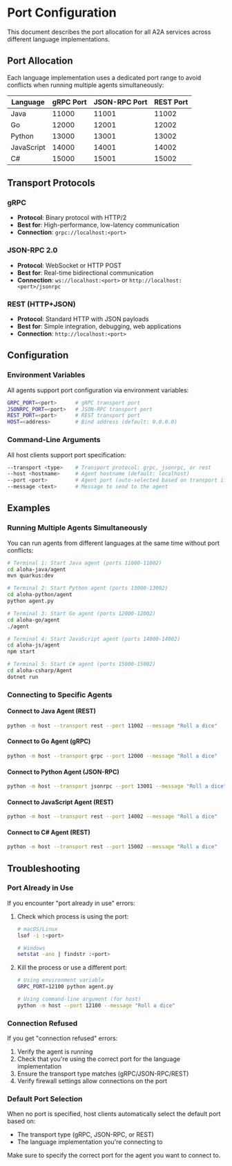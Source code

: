 # Port Configuration

This document describes the port allocation for all A2A services across different language implementations.

## Port Allocation

Each language implementation uses a dedicated port range to avoid conflicts when running multiple agents simultaneously:

| Language | gRPC Port | JSON-RPC Port | REST Port |
|----------|-----------|---------------|-----------|
| Java     | 11000     | 11001         | 11002     |
| Go       | 12000     | 12001         | 12002     |
| Python   | 13000     | 13001         | 13002     |
| JavaScript | 14000   | 14001         | 14002     |
| C#       | 15000     | 15001         | 15002     |

## Transport Protocols

### gRPC
- **Protocol**: Binary protocol with HTTP/2
- **Best for**: High-performance, low-latency communication
- **Connection**: `grpc://localhost:<port>`

### JSON-RPC 2.0
- **Protocol**: WebSocket or HTTP POST
- **Best for**: Real-time bidirectional communication
- **Connection**: `ws://localhost:<port>` or `http://localhost:<port>/jsonrpc`

### REST (HTTP+JSON)
- **Protocol**: Standard HTTP with JSON payloads
- **Best for**: Simple integration, debugging, web applications
- **Connection**: `http://localhost:<port>`

## Configuration

### Environment Variables

All agents support port configuration via environment variables:

```bash
GRPC_PORT=<port>      # gRPC transport port
JSONRPC_PORT=<port>   # JSON-RPC transport port
REST_PORT=<port>      # REST transport port
HOST=<address>        # Bind address (default: 0.0.0.0)
```

### Command-Line Arguments

All host clients support port specification:

```bash
--transport <type>    # Transport protocol: grpc, jsonrpc, or rest
--host <hostname>     # Agent hostname (default: localhost)
--port <port>         # Agent port (auto-selected based on transport if not specified)
--message <text>      # Message to send to the agent
```

## Examples

### Running Multiple Agents Simultaneously

You can run agents from different languages at the same time without port conflicts:

```bash
# Terminal 1: Start Java agent (ports 11000-11002)
cd aloha-java/agent
mvn quarkus:dev

# Terminal 2: Start Python agent (ports 13000-13002)
cd aloha-python/agent
python agent.py

# Terminal 3: Start Go agent (ports 12000-12002)
cd aloha-go/agent
./agent

# Terminal 4: Start JavaScript agent (ports 14000-14002)
cd aloha-js/agent
npm start

# Terminal 5: Start C# agent (ports 15000-15002)
cd aloha-csharp/Agent
dotnet run
```

### Connecting to Specific Agents

#### Connect to Java Agent (REST)
```bash
python -m host --transport rest --port 11002 --message "Roll a dice"
```

#### Connect to Go Agent (gRPC)
```bash
python -m host --transport grpc --port 12000 --message "Roll a dice"
```

#### Connect to Python Agent (JSON-RPC)
```bash
python -m host --transport jsonrpc --port 13001 --message "Roll a dice"
```

#### Connect to JavaScript Agent (REST)
```bash
python -m host --transport rest --port 14002 --message "Roll a dice"
```

#### Connect to C# Agent (REST)
```bash
python -m host --transport rest --port 15002 --message "Roll a dice"
```

## Troubleshooting

### Port Already in Use

If you encounter "port already in use" errors:

1. Check which process is using the port:
   ```bash
   # macOS/Linux
   lsof -i :<port>
   
   # Windows
   netstat -ano | findstr :<port>
   ```

2. Kill the process or use a different port:
   ```bash
   # Using environment variable
   GRPC_PORT=12100 python agent.py
   
   # Using command-line argument (for host)
   python -m host --port 12100 --message "Roll a dice"
   ```

### Connection Refused

If you get "connection refused" errors:

1. Verify the agent is running
2. Check that you're using the correct port for the language implementation
3. Ensure the transport type matches (gRPC/JSON-RPC/REST)
4. Verify firewall settings allow connections on the port

### Default Port Selection

When no port is specified, host clients automatically select the default port based on:
- The transport type (gRPC, JSON-RPC, or REST)
- The language implementation you're connecting to

Make sure to specify the correct port for the agent you want to connect to.
